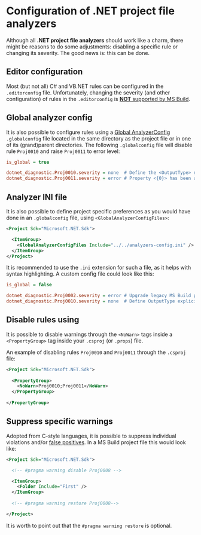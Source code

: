 # Configuration of .NET project file analyzers
Although all **.NET project file analyzers** should work like a charm,
there might be reasons to do some adjustments: disabling a specific rule or
changing its severity. The good news is: this can be done.

## Editor configuration
Most (but not all) C# and VB.NET rules can be configured in the `.editorconfig`
file. Unfortunately, changing the severity (and other configuration) of rules
in the `.editorconfig` is [**NOT** supported by MS Build](https://github.com/dotnet/roslyn/issues/37876).

## Global analyzer config
It is also possible to configure rules using a [Global AnalyzerConfig](https://learn.microsoft.com/en-us/dotnet/fundamentals/code-analysis/configuration-files#global-analyzerconfig)
`.globalconfig` file located in the same directory as the project file or in
one of its (grand)parent directories. The following `.globalconfig` file will
disable rule `Proj0010` and raise `Proj0011` to error level:

``` INI
is_global = true

dotnet_diagnostic.Proj0010.severity = none  # Define the <OutputType> node explicitly.
dotnet_diagnostic.Proj0011.severity = error # Property <{0}> has been already defined.
```

## Analyzer INI file
It is also possible to define project specific preferences as you would have done in
an `.globalconfig` file, using `<GlobalAnalyzerConfigFiles>`:

``` XML
<Project Sdk="Microsoft.NET.Sdk">

  <ItemGroup>
    <GlobalAnalyzerConfigFiles Include="../../analyzers-config.ini" />
  </ItemGroup>
</Project>
```

It is recommended to use the `.ini` extension for such a file, as it helps
with syntax highlighting. A custom config file could look like this:

``` INI
is_global = false

dotnet_diagnostic.Proj0002.severity = error # Upgrade legacy MS Build project files
dotnet_diagnostic.Proj0010.severity = none  # Define OutputType explicitly
```

## Disable rules using <NoWarn>
It is possible to disable warnings through the `<NoWarn>` tags inside a `<PropertyGroup>`
tag inside your `.csproj` (or `.props`) file.

An example of disabling rules `Proj0010` and `Proj0011` through the `.csproj` file:

``` XML
<Project Sdk="Microsoft.NET.Sdk">
  
  <PropertyGroup>
    <NoWarn>Proj0010;Proj0011</NoWarn>
  </PropertyGroup>
  
</PropertyGroup>
```

## Suppress specific warnings
Adopted from C-style languages, it is possible to suppress
individual violations and/or [false positives](https://en.wikipedia.org/wiki/False_positives_and_false_negatives).
In a MS Build project file this would look like:

``` XML
<Project Sdk="Microsoft.NET.Sdk">

  <!-- #pragma warning disable Proj0008 -->

  <ItemGroup>
    <Folder Include="First" />
  </ItemGroup>
  
  <!-- #pragma warning restore Proj0008-->

</Project>
```

It is worth to point out that the `#pragma warning restore` is optional.
